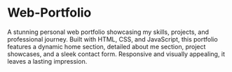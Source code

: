# Web-Portfolio
A stunning personal web portfolio showcasing my skills, projects, and professional journey. Built with HTML, CSS, and JavaScript, this portfolio features a dynamic home section, detailed about me section, project showcases, and a sleek contact form. Responsive and visually appealing, it leaves a lasting impression.
